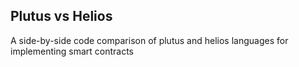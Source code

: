 ## Plutus vs Helios 
A side-by-side code comparison of plutus and helios languages for implementing smart contracts
